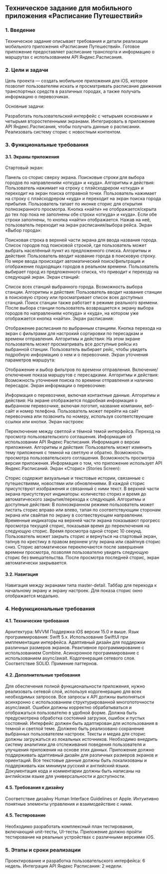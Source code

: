 ## Техническое задание для мобильного приложения «Расписание Путешествий»

### 1. Введение

Техническое задание описывает требования и детали реализации мобильного приложения «Расписание Путешествий». Готовое приложение предоставляет расписание транспорта и информацию о маршрутах с использованием API Яндекс.Расписания.

### 2. Цели и задачи

Цель проекта — создать мобильное приложения для iOS, которое позволит пользователям искать и просматривать расписание движения транспортных средств в различных городах, а также получать информацию о перевозчиках.

Основные задачи:

Разработать пользовательский интерфейс с четырьмя основными и четырьмя второстепенными экранами.
Интегрировать в приложение API Яндекс.Расписания, чтобы получать данные о расписании.
Реализовать систему сторис с новостным контентом.
### 3. Функциональные требования

#### 3.1. Экраны приложения

Стартовый экран:

Панель со сторис сверху экрана.
Поисковые строки для выбора городов по направлениям «откуда» и «куда».
Алгоритмы и действия:
Пользователь нажимает на строку с плэйсходрером «откуда» и переходит на экран поиска отправной точки.
Пользователь нажимает на строку с плэйсходрером «куда» и переходит на экран поиска города прибытия.
Пользователь тапает по иконке сторис для открытия полноэкранного просмотра.
Кнопка «найти» не отображается/скрыта до тех пор пока не заполнены обе строки «откуда» и «куда».
Если обе строки заполнены, то кнопка «найти» отображается. Нажав на неё, пользователь переходит на экран расписания/выбора рейса.
Экран «Выбор города»:

Поисковая строка в верхней части экрана для ввода названия города.
Список городов под поисковой строкой, где пользователь может выбрать населённый пункт из предложенного списка.
Алгоритмы и действия:
Пользователь вводит название города в поисковую строку.
По мере ввода происходит автоматический поиск/фильтрация и отображение подходящих городов в реальном времени.
Пользователь выбирает город из предложенного списка, что приводит к переходу на следующий экран.
Экран станций:

Список всех станций выбранного города.
Возможность выбора станции.
Алгоритмы и действия:
Пользователь вводит название станции в поисковую строку или просматривает список всех доступных станций.
Поиск станции также работает в режиме реального времени.
После выбора станции пользователь возвращается к экрану выбора городов по направлениям «откуда» и «куда», на котором уже отображается кнопка «найти».
Экран расписания:

Отображение расписания по выбранным станциям.
Кнопка перехода на экран с фильтрами для настрокий сортировки по пересадкам и времени отправления.
Алгоритмы и действия:
На этом экране пользователь может просматривать все доступные рейсы из выбранной станции.
Пользователь выбирает рейс, чтобы увидеть подробную информацию о нем и о перевозчике.
Экран уточнения параметров маршрута:

Отображение и выбор фильтров по времени отправления.
Включение/отключение показа маршрутов с пересадками.
Алгоритмы и действия:
Возможность уточнения поиска по времени отправления и наличию пересадок.
Экран информации о перевозчике:

Информация о перевозчике, включая контактные данные.
Алгоритмы и действия:
На экране отображается подробная информация о выбранном перевозчике, включая логотип, название компании, веб-сайт и номер телефона.
Пользователь может перейти на сайт перевозчика или позвонить по номеру, используя соответствующие ссылки или кнопки.
Экран настроек:

Переключение между светлой и тёмной темой интерфейса.
Переход на просмотр пользовательского соглашения.
Информация об использовании API Яндекс Расписания.
Информация о версии приложения.
Алгоритмы и действия:
Пользователь может изменить тему приложения с темной на светлую и обратно.
Возможность просмотра пользовательского соглашения.
Возможность просмотра версии приложения.
Информация о том, что приложение использует API Яндекс.Расписаний.
Экран «Сторис» (Stories Screen):

Сторис содержит визуальные и текстовые истории, связанные с путешествиями, новостями или обновлениями.
В каждой сторис присутствуют изображения и связанный с ними текст.
В верхней части экрана присутствуют индикаторы: количество сториз и время до автоматического закрытия/перехода к следующей.
Алгоритмы и доступные действия:
В полноэкранном режиме пользователь может листать сторис вправо или влево, тапая по соответствующим сторонам экрана или свайпая по экрану в соотвествующем направлении.
Временные индикаторы на верхней части экрана показывают прогресс просмотра текущей сторис, показывая время до переключения на следующую сторис.
Время просмотра одной сторис 10 секунд.
Пользователь может закрыть сторис и вернуться на стартовый экран, тапнув по крестику в правом верхнем углу экрана или свайпнув сторис сниз.
Сторис автоматически переключаются после завершения времени просмотра, позволяя пользователю увидеть следующую сторис без вмешательства.
После просмотра последней сторис, экран автоматически закрывается.
#### 3.2. Навигация

Навигация между экранами типа master-detail.
Таббар для перехода к начальному экрану и экрану настроек.
Для показа сторис окно отображается модально.
### 4. Нефункциональные требования

#### 4.1. Технические требования

Архитектура: MVVM
Поддержка iOS версии 15.0 и выше.
Язык программирования: Swift 5.x.
Использование SwiftUI при имплементации интерфейса.
Адаптивный дизайн для поддержки различных размеров экранов.
Реактивное программирование с использованием Combine.
Асинхронное программирование с использованием async/await.
Кодогенерация сетевого слоя.
Соответствие SOLID. Примение паттернов.
#### 4.2. Дополнительные требования

Для обеспечения полной функциональности приложения, нужно реализовать сетевой слой, используя кодогенерацию для всех необходимых запросов.
Все запросы к API должны выполняться асинхронно с использованием структурированной многопоточности async/await. Ошибки должны корректно обрабатываться и отображаться пользователю в удобной форме.
Должна быть предусмотрена обработка состояний загрузки, ошибок и пустых состояний.
Интерфейс должен быть адаптирован для использования в темной и светлой теме.
Должено быть реализовано сохранение выбранных пользователем настроек.
Тексты и медиа для сторис должны загружаться из локальных источников.
Необходимо внедрить систему аналитики для отслеживания поведения пользователя и улучшения приложения на основе этих данных.
Приложение должно поддерживать адаптивный дизайн для различных размеров экранов и ориентаций.
Все текстовые данные должны быть локализованы и поддерживать как минимум русский и английский языки.
Документация кода и комментарии должны быть написаны на английском языке для универсальности и доступности.
#### 4.5. Требования к дизайну

Соответствие дизайну Human Interface Guidelines от Apple.
Интуитивно понятные элементы управления и взаимодействие с ними.
#### 4.5. Тестирование

Необходимо разработать комплексный план тестирования, включающий unit-тесты, UI-тесты.
Приложение должно пройти тестирование на реальных устройствах с различными версиями iOS.
### 5. Этапы и сроки реализации

Проектирование и разработка пользовательского интерфейса: 6 недель.
Интеграция API Яндекс Расписания: 2 недели.
